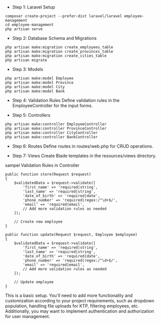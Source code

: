 * Step 1: Laravel Setup
```
composer create-project --prefer-dist laravel/laravel employee-management
cd employee-management
php artisan serve
```

* Step 2: Database Schema and Migrations
```
php artisan make:migration create_employees_table
php artisan make:migration create_provinces_table
php artisan make:migration create_cities_table
php artisan migrate
```

* Step 3: Models
```
php artisan make:model Employee
php artisan make:model Province
php artisan make:model City
php artisan make:model Bank
```

* Step 4: Validation Rules
Define validation rules in the EmployeeController for the input forms.

* Step 5: Controllers
```
php artisan make:controller EmployeeController
php artisan make:controller ProvinceController
php artisan make:controller CityController
php artisan make:controller BankController
```

* Step 6: Routes
Define routes in routes/web.php for CRUD operations.

* Step 7: Views
Create Blade templates in the resources/views directory.

sampel Validation Rules in Controller
```
public function store(Request $request)
{
    $validatedData = $request->validate([
        'first_name' => 'required|string',
        'last_name' => 'required|string',
        'date_of_birth' => 'required|date',
        'phone_number' => 'required|regex:/^\d+$/',
        'email' => 'required|email',
        // Add more validation rules as needed
    ]);

    // Create new employee
}
```
```
public function update(Request $request, Employee $employee)
{
    $validatedData = $request->validate([
        'first_name' => 'required|string',
        'last_name' => 'required|string',
        'date_of_birth' => 'required|date',
        'phone_number' => 'required|regex:/^\d+$/',
        'email' => 'required|email',
        // Add more validation rules as needed
    ]);

    // Update employee
}
```

This is a basic setup. You'll need to add more functionality and customization according to your project requirements, such as dropdown population, handling file uploads for KTP, filtering employees, etc. Additionally, you may want to implement authentication and authorization for user management.
